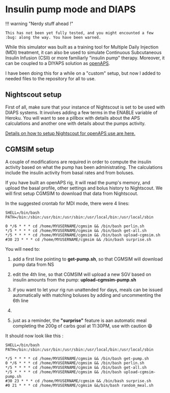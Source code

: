 # Insulin pump mode and DIAPS

!!! warning "Nerdy stuff ahead !"
    
    This has not been yet fully tested, and you might encounted a few :bug: along the way. You have been warned.
    

While this simulator was built as a training tool for Multiple Daily Injection (MDI) treatment, it can also be used to simulate Continuous Subcutaneous Insulin Infusion (CSII) or more familiarly "insulin pump" therapy. Moreover, it can be coupled to a DIYAPS solution as [openAPS](https://openaps.org).

I have been doing this for a while on a "custom" setup, but now I added to needed files to the repository for all to use.

## Nightscout setup

First of all, make sure that your instance of Nightscout is set to be used with DIAPS systems. It involves adding a few terms in the ENABLE variable of Heroku. You will want to see a pillbox with details about the APS calculations and another one with details about the pumps activity.

[Details on how to setup Nightscout for openAPS use are here.](https://openaps.readthedocs.io/en/latest/docs/While%20You%20Wait%20For%20Gear/nightscout-setup.html)

## CGMSIM setup

A couple of modifications are required in order to compute the insulin activity based on what the pump has been administrating. The calculations include the insulin activity from basal rates and from boluses.

If you have built an openAPS rig, it will read the pump's memory, and upload the basal profile, other settings and bolus history to Nightscout. We will first setup CGMSIM to download that data from Nightscout.

In the suggested crontab for MDI mode, there were 4 lines:

```
SHELL=/bin/bash
PATH=/bin:/sbin:/usr/bin:/usr/sbin:/usr/local/bin:/usr/local/sbin

0 */6 * * * cd /home/MYUSERNAME/cgmsim && /bin/bash perlin.sh
*/5 * * * * cd /home/MYUSERNAME/cgmsim && /bin/bash get-all.sh
*/5 * * * * cd /home/MYUSERNAME/cgmsim && /bin/bash upload-cgmsim.sh
#30 23 * * * cd /home/MYUSERNAME/cgmsim && /bin/bash surprise.sh
```

You will need to:

1. add a first line pointing to **get-pump.sh**, so that CGMSIM will download pump data from NS
   
2. edit the 4th line, so that CGMSIM will upload a new SGV based on insulin amounts from the pump: **upload-cgmsim-pump.sh**
   
3. if you want to let your rig run unattended for days, meals can be issued automatically with matching boluses by adding and uncommenting the 6th line
4. 
5. just as a reminder, the **"surprise"** feature is aan automatic meal completing the 200g of carbs goal at 11:30PM, use with caution :smile:


It should now look like this :
```
SHELL=/bin/bash
PATH=/bin:/sbin:/usr/bin:/usr/sbin:/usr/local/bin:/usr/local/sbin

*/5 * * * * cd /home/MYUSERNAME/cgmsim && /bin/bash get-pump.sh
0 */6 * * * cd /home/MYUSERNAME/cgmsim && /bin/bash perlin.sh
*/5 * * * * cd /home/MYUSERNAME/cgmsim && /bin/bash get-all.sh
*/5 * * * * cd /home/MYUSERNAME/cgmsim && /bin/bash upload-cgmsim-pump.sh
#30 23 * * * cd /home/MYUSERNAME/cgmsim && /bin/bash surprise.sh
#0 21 * * * cd /home/MYUSERNAME/cgmsim &&/bin/bash random_meal.sh
```
